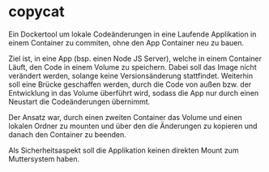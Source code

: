 # copycat
Ein Dockertool um lokale Codeänderungen in eine Laufende Applikation in einem Container zu commiten, ohne den App Container neu zu bauen.


Ziel ist, in eine App (bsp. einen Node JS Server), welche in einem Container Läuft, den Code in einem Volume zu speichern.
Dabei soll das Image nicht verändert werden, solange keine Versionsänderung stattfindet.
Weiterhin soll eine Brücke geschaffen werden, durch die Code von außen bzw. der Entwicklung in das Volume überführt wird, sodass die App nur durch einen Neustart die Codeänderungen übernimmt.

Der Ansatz war, durch einen zweiten Container das Volume und einen lokalen Ordner zu mounten und über den die Änderungen zu kopieren und danach den Container zu beenden.

Als Sicherheitsaspekt soll die Applikation keinen direkten Mount zum Muttersystem haben.

